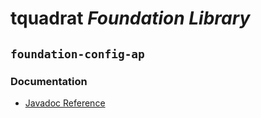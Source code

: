 # tquadrat *Foundation Library*
## `foundation-config-ap`
### Documentation

- [Javadoc Reference](https://htmlpreview.github.io/?https://github.com/tquadrat/foundation-config-ap/blob/master/javadoc/index.html)